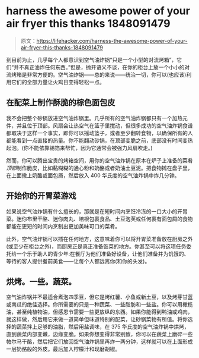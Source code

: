 # harness the awesome power of your air fryer this thanks 1848091479

> 原文：<https://lifehacker.com/harness-the-awesome-power-of-your-air-fryer-this-thanks-1848091479>

到目前为止，几乎每个人都意识到空气油炸锅“只是一个小型的对流烤箱”，它们“并不真正油炸任何东西。”但是，抛开语义不谈，在你的柜台上放一个小小的对流烤箱是非常方便的。空气油炸锅——总的来说——统治一切，你可以(也应该)利用它们的全部力量让火鸡日变得轻松一点。

## 在配菜上制作酥脆的棕色面包皮

我不会把整个砂锅放进空气油炸锅里。几乎所有的空气油炸锅都只有一个加热元件，并且位于顶部。风扇会让热空气在篮子里搅动，但很多成功的空气油炸锅食谱都取决于这样一个事实，即你可以摇动篮子，或者至少翻转食物，以确保所有的人都能看到一点直接的热量。你不能翻动砂锅，在顶部变脆之前，底部没有时间变热起泡。(你不能依靠锡箔来帮忙，因为它通常会被强力风扇吹走。)



然而，你可以腾出宝贵的烤箱空间，用你的空气油炸锅在原本在炉子上准备的菜肴*顶部*制作脆皮，比如黏糊糊的通心粉和奶酪或者奶油土豆泥。把食物摊在盘子里，在上面撒上奶酪或面包屑，然后放入 400 华氏度的空气油炸锅中炸几分钟。

## 开始你的开胃菜游戏

如果说空气油炸锅有什么擅长的，那就是在短时间内烹饪冷冻的一口大小的开胃菜。迷你布里干酪、迷你肉丸、培根包裹食品、土豆泡芙或任何裹有面包屑的食物都能在更短的时间内烹制出更加美味可口的菜肴。

此外，空气油炸锅可以插在任何地方，这意味着你可以将开胃菜准备放在厨房之外(或至少在柜台之外)，而厨房正是真正准备饭菜的地方。你甚至可以将这项任务委托给一个乐于助人的青少年:在餐厅为他们准备好设备，让他们准备并为饥饿的、等待的客人提供餐前美食——让每个人都远离你(和你的头发)。

## 烘烤。一些。蔬菜。

空气油炸锅并不最适合煮泡四季豆，但它是烤红薯、小鱼或新土豆，以及烤芽甘蓝或南瓜的绝佳选择。你所需要的只是一种蔬菜、一些脂肪和一些盐。你可以用橄榄油，甚至纯植物油，但感恩节需要一些更放纵的东西。如果你能得到鸭油或鸡肉，就这样做，然后用它来做一道简单但味道特别的配菜，让砂锅菜物有所值。将你选择的蔬菜拌上足够的油脂，然后用盐调味，在 375 华氏度的空气油炸锅中烘烤，直到蔬菜内部变嫩，边缘变脆。如果你想变得非常别致，你可以在蔬菜上磨碎一些帕尔马干酪，然后把它们放回空气油炸锅里再炸一两分钟，这样就可以在上面形成一层奶酪般的外皮。最后加入柠檬汁和现磨胡椒。

